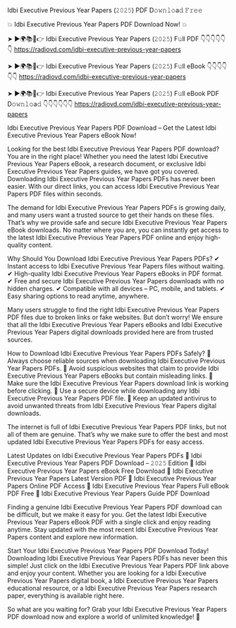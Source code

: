 Idbi Executive Previous Year Papers (𝟸𝟶𝟸𝟻) PDF D𝚘𝚠𝚗𝚕𝚘a𝚍 𝙵𝚛𝚎𝚎

💥 Idbi Executive Previous Year Papers PDF Download Now! 💥

➤ ►🌍📚📱👉 Idbi Executive Previous Year Papers (𝟸𝟶𝟸𝟻) F𝚞ll PDF 👇👇👇👇👇👇
https://radiovd.com/idbi-executive-previous-year-papers

➤ ►🌍📚📱👉 Idbi Executive Previous Year Papers (𝟸𝟶𝟸𝟻) F𝚞ll eBook 👇👇👇👇👇👇
https://radiovd.com/idbi-executive-previous-year-papers

➤ ►🌍📚📱👉 Idbi Executive Previous Year Papers (𝟸𝟶𝟸𝟻) F𝚞ll eBook PDF D𝚘𝚠𝚗𝚕𝚘a𝚍 👇👇👇👇👇👇
https://radiovd.com/idbi-executive-previous-year-papers

Idbi Executive Previous Year Papers PDF Download – Get the Latest Idbi Executive Previous Year Papers eBook Now!

Looking for the best Idbi Executive Previous Year Papers PDF download? You are in the right place! Whether you need the latest Idbi Executive Previous Year Papers eBook, a research document, or exclusive Idbi Executive Previous Year Papers guides, we have got you covered. Downloading Idbi Executive Previous Year Papers PDFs has never been easier. With our direct links, you can access Idbi Executive Previous Year Papers PDF files within seconds.

The demand for Idbi Executive Previous Year Papers PDFs is growing daily, and many users want a trusted source to get their hands on these files. That’s why we provide safe and secure Idbi Executive Previous Year Papers eBook downloads. No matter where you are, you can instantly get access to the latest Idbi Executive Previous Year Papers PDF online and enjoy high-quality content.

Why Should You Download Idbi Executive Previous Year Papers PDFs?
✔ Instant access to Idbi Executive Previous Year Papers files without waiting.
✔ High-quality Idbi Executive Previous Year Papers eBooks in PDF format.
✔ Free and secure Idbi Executive Previous Year Papers downloads with no hidden charges.
✔ Compatible with all devices – PC, mobile, and tablets.
✔ Easy sharing options to read anytime, anywhere.

Many users struggle to find the right Idbi Executive Previous Year Papers PDF files due to broken links or fake websites. But don’t worry! We ensure that all the Idbi Executive Previous Year Papers eBooks and Idbi Executive Previous Year Papers digital downloads provided here are from trusted sources.

How to Download Idbi Executive Previous Year Papers PDFs Safely?
📌 Always choose reliable sources when downloading Idbi Executive Previous Year Papers PDFs.
📌 Avoid suspicious websites that claim to provide Idbi Executive Previous Year Papers eBooks but contain misleading links.
📌 Make sure the Idbi Executive Previous Year Papers download link is working before clicking.
📌 Use a secure device while downloading any Idbi Executive Previous Year Papers PDF file.
📌 Keep an updated antivirus to avoid unwanted threats from Idbi Executive Previous Year Papers digital downloads.

The internet is full of Idbi Executive Previous Year Papers PDF links, but not all of them are genuine. That’s why we make sure to offer the best and most updated Idbi Executive Previous Year Papers PDFs for easy access.

Latest Updates on Idbi Executive Previous Year Papers PDFs
🔹 Idbi Executive Previous Year Papers PDF Download – 𝟸𝟶𝟸𝟻 Edition
🔹 Idbi Executive Previous Year Papers eBook Free Download
🔹 Idbi Executive Previous Year Papers Latest Version PDF
🔹 Idbi Executive Previous Year Papers Online PDF Access
🔹 Idbi Executive Previous Year Papers Full eBook PDF Free
🔹 Idbi Executive Previous Year Papers Guide PDF Download

Finding a genuine Idbi Executive Previous Year Papers PDF download can be difficult, but we make it easy for you. Get the latest Idbi Executive Previous Year Papers eBook PDF with a single click and enjoy reading anytime. Stay updated with the most recent Idbi Executive Previous Year Papers content and explore new information.

Start Your Idbi Executive Previous Year Papers PDF Download Today!
Downloading Idbi Executive Previous Year Papers PDFs has never been this simple! Just click on the Idbi Executive Previous Year Papers PDF link above and enjoy your content. Whether you are looking for a Idbi Executive Previous Year Papers digital book, a Idbi Executive Previous Year Papers educational resource, or a Idbi Executive Previous Year Papers research paper, everything is available right here.

So what are you waiting for? Grab your Idbi Executive Previous Year Papers PDF download now and explore a world of unlimited knowledge! 🚀